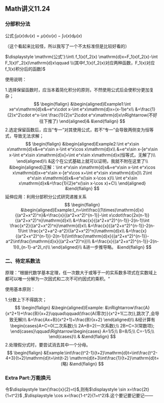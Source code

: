 ## Math讲义11.24

### 分部积分法

公式:$\displaystyle \int \mu(x)\mathrm{d}\upsilon (x)=\mu(x)\upsilon (x)-\int\upsilon (x)\mathrm{d}\mu(x)$

（这个看起来比较怪，所以我写了一个不太标准但是比较好看的）

$\displaystyle \mathrm{公式'}:\int\ f_1(x)f_2(x) \mathrm{d}x=F_1(x)f_2(x)-\int F_1(x)f'_2(x)\mathrm{d}x\qquad \\(其中f_1(x)f_2(x)对应两种函数，F_1(x)对应f_1(x)积分后的函数)$

使用说明：

1.选择保留函数时，应当本着简化积分的原则，不然使用公式后会使积分更加复杂；
$$
\begin{flalign}
&\begin{aligned}Example1:\int xe^x\mathrm{d}x&=e^x\cdot x-\int e^x\mathrm{d}x=(x-1)e^x\\
&=\frac{1}{2}x^2\cdot e^x-\int \frac{1}{2}x^2\cdot e^x\mathrm{d}x\nRightarrow(不好往下推了)
\end{aligned}&
&\end{flalign}
$$
2.选定保留函数后，应当“专一”对其使用公式，若不“专一”会导致两侧变为恒等式，导致无法求解；
$$
\begin{flalign}
&\begin{aligned}Example2:\int e^x\sin x\mathrm{d}x&=e^x\sin x-\int e^x\cos x\mathrm{d}x\\
&=e^x\sin x-[e^x\sin x-\int e^x\sin x\mathrm{d}x]=\int e^x\sin x\mathrm{d}x(恒等式，无解了)\\
\end{aligned}\\
&这个在公式基础上就可以证明，我就不附在这里了\\
&\begin{aligned}正解：\int e^x\sin x\mathrm{d}x&=e^x\sin x-\int e^x\cos x\mathrm{d}x=e^x\sin x-[e^x\cos x+\int e^x\sin x\mathrm{d}x]\\
2\int e^x\sin x\mathrm{d}x&=e^x(\sin x-\cos x)\\
\int e^x\sin x\mathrm{d}x&=\frac{1}{2}e^x(\sin x-\cos x)+C\\
\end{aligned}
&\end{flalign}
$$
延伸应用：利用分部积分公式研究递推关系
$$
\begin{flalign}
&\begin{aligned}Example:I_n=\int\frac{(1\times)\mathrm{d}x}{(a^2+x^2)^n}&=\frac{x}{(a^2+x^2)^{n-1}}-\int x\cdot\frac{2x(n-1)}{(a^2+x^2)^n}\mathrm{d}x\\
&=\frac{x}{(a^2+x^2)^{n-1}}-2(n-1)\int \frac{x^2}{(a^2+x^2)^n}\mathrm{d}x\\
&=\frac{x}{(a^2+x^2)^{n-1}}-2(n-1)\int \frac{x^2+a^2-a^2}{(a^2+x^2)^n}\mathrm{d}x\\
&=\frac{x}{(a^2+x^2)^{n-1}}-2(n-1)(\int\frac{\mathrm{d}x}{(a^2+x^2)^{n-1}}-a^2\int\frac{\mathrm{d}x}{(a^2+x^2)^n})\\
&=\frac{x}{(a^2+x^2)^{n-1}}-2(n-1)(I_{n-1}-a^2I_n)\\
\end{aligned}\\
&进一步推导略。
&\end{flalign}
$$

### 二、待定系数法

原理：”根据代数学基本定理，任一次数大于或等于一的实系数多项式在实数域上都可以唯一分解为一次因式和二次不可约因式的乘积。“

使用基本原则：

1.分数上下不得跳次；
$$
\begin{flalign}
&\begin{aligned}Example: &\nRightarrow\frac{A}{x^2+1}+\frac{B}{x+2}\qquad\qquad(\frac{A(零次)}{x^2+1(二次)},跳次了,会导致无解)\\
&=\frac{Ax+B}{x^2+1}+\frac{B}{x+2}
\end{aligned}\\
&经计算有\begin{cases}A+C=0(二次系数);\\
2A+B=2(一次系数);\\
2B+C=3(常数项);
\end{cases}\qquad\Rightarrow\begin{cases}
A=1/5;\\
B=8/5;\\
C=-1/5;\\
\end{cases}\\
&
&\end{flalign}
$$
2.处理假分式时，要尝试消去其中一个分母。
$$
\begin{flalign}
&Example:\int\frac{t^2-1}{t+2}\mathrm{d}t=\int\frac{t^2-4+3}{t+2}\mathrm{d}t=\int(t-2) \mathrm{d}t+3\int\frac{1}{t+2}\mathrm{d}t=(略)
&\end{flalign}
$$

### Extra Part:万能换元

令$\displaystyle \tan{\frac{x}{2}=t}$,则有$\displaystyle \sin x=\frac{2t}{1+t^2}$ ,$\displaystyle \cos x=\frac{1-t^2}{1+t^2}$.这个要记要记要记——